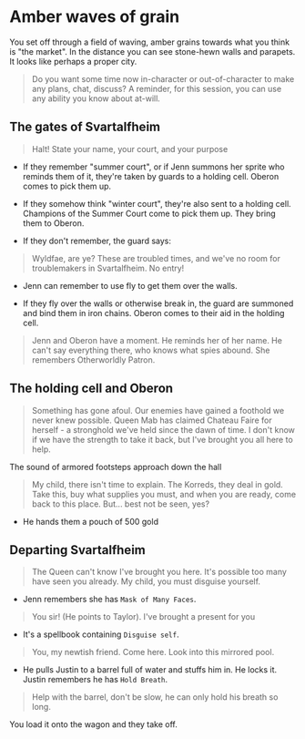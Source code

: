 # Amber waves of grain

You set off through a field of waving, amber grains towards what you think is "the market". In the distance you can see stone-hewn walls and parapets. It looks like perhaps a proper city. 

> Do you want some time now in-character or out-of-character to make any plans, chat, discuss? A reminder, for this session, you can use any ability you know about at-will. 

## The gates of Svartalfheim

> Halt! State your name, your court, and your purpose 

* If they remember "summer court", or if Jenn summons her sprite who reminds them of it, they're taken by guards to a holding cell. Oberon comes to pick them up. 

* If they somehow think "winter court", they're also sent to a holding cell. Champions of the Summer Court come to pick them up. They bring them to Oberon. 

* If they don't remember, the guard says: 

> Wyldfae, are ye? These are troubled times, and we've no room for troublemakers in Svartalfheim. No entry! 

* Jenn can remember to use fly to get them over the walls. 

* If they fly over the walls or otherwise break in, the guard are summoned and bind them in iron chains. Oberon comes to their aid in the holding cell. 

> Jenn and Oberon have a moment. He reminds her of her name. He can't say everything there, who knows what spies abound. She remembers Otherworldly Patron. 

## The holding cell and Oberon 

> Something has gone afoul. Our enemies have gained a foothold we never knew possible. Queen Mab has claimed Chateau Faire for herself - a stronghold we've held since the dawn of time. I don't know if we have the strength to take it back, but I've brought you all here to help. 

The sound of armored footsteps approach down the hall 

> My child, there isn't time to explain. The Korreds, they deal in gold. Take this, buy what supplies you must, and when you are ready, come back to this place. But... best not be seen, yes?

* He hands them a pouch of 500 gold 

## Departing Svartalfheim 

> The Queen can't know I've brought you here. It's possible too many have seen you already. My child, you must disguise yourself. 

* Jenn remembers she has `Mask of Many Faces`. 

> You sir! (He points to Taylor). I've brought a present for you 

* It's a spellbook containing `Disguise self`. 

> You, my newtish friend. Come here. Look into this mirrored pool. 

* He pulls Justin to a barrel full of water and stuffs him in. He locks it. Justin remembers he has `Hold Breath`. 

> Help with the barrel, don't be slow, he can only hold his breath so long. 

You load it onto the wagon and they take off.
